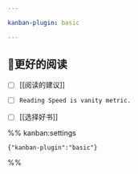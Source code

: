 ```yaml
---

kanban-plugin: basic

---
```


## 📖更好的阅读

- [ ] [[阅读的建议]]
- [ ] `Reading Speed is vanity metric.`
- [ ] [[选择好书]]



%% kanban:settings
```
{"kanban-plugin":"basic"}
```
%%
